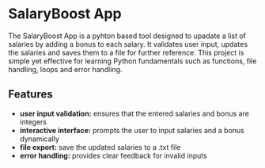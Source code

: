 # SalaryBoost App
The SalaryBoost App is a pyhton based tool designed to upadate a list of salaries by adding a bonus to each salary. It validates user input, updates the salaries and saves them to a file for further reference.
This project is simple yet effective for learning Python fundamentals such as functions, file handling, loops and error handling.

## Features
* **user input validation:** ensures that the entered salaries and bonus are integers
* **interactive interface:** prompts the user to input salaries and a bonus dynamically
* **file export:** save the updated salaries to a .txt file
* **error handling:** provides clear feedback for invalid inputs

